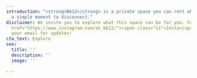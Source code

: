 ```yaml
---
introduction: "<strong>B612</strong> is a private space you can rent when you need
  a simple moment to disconnect."
disclaimer: We invite you to explore what this space can be for you. Follow our <a
  href="https://www.instagram.com/at_b612/"><span class="s1">Insta</span></a> or leave
  your email for updates!
cta_text: Explore
seo:
  title: ''
  description: ''
  image: ''

---
```

